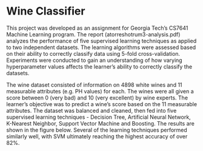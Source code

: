 # Wine Classifier

This project was developed as an assignment for Georgia Tech’s CS7641 Machine Learning program. The report (atorreshotrum3-analysis.pdf) analyzes the performance of five supervised learning techniques as applied to two independent datasets. The learning algorithms were assessed based on their ability to correctly classify data using 5-fold cross-validation. Experiments were conducted to gain an understanding of how varying hyperparameter values
affects the learner’s ability to correctly classify the datasets. 

The wine dataset consisted of information on 4898 white wines and 11 measurable attributes (e.g. PH values) for each. The wines were all given a score between 0 (very bad) and 10 (very excellent) by wine experts. The learner’s objective was to predict a wine’s score based on the 11 measurable attributes. The dataset was balanced and cleaned, then fed into five supervised learning techniques - Decision Tree, Artificial Neural Network, K-Nearest Neighbor, Support Vector Machine and Boosting. The results are shown in the figure below. Several of the learning techniques performed similarly well, with SVM ultimately reaching the highest accuracy of over 82%.

